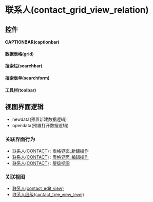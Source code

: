 # 联系人(contact_grid_view_relation)  <!-- {docsify-ignore-all} -->



## 控件
#### CAPTIONBAR(captionbar)
#### 数据表格(grid)
#### 搜索栏(searchbar)
#### 搜索表单(searchform)
#### 工具栏(toolbar)

## 视图界面逻辑
  * newdata(预置新建数据逻辑)
  * opendata(预置打开数据逻辑)


### 关联界面行为
  * [联系人(CONTACT)](module/crm/contact) : [表格界面_新建操作](module/crm/contact#界面行为)
  * [联系人(CONTACT)](module/crm/contact) : [表格界面_编辑操作](module/crm/contact#界面行为)
  * [联系人(CONTACT)](module/crm/contact) : [层级视图](module/crm/contact#界面行为)

### 关联视图
  * [联系人(contact_edit_view)](app/view/contact_edit_view)
  * [联系人层级(contact_tree_view_level)](app/view/contact_tree_view_level)

<script>
 const { createApp } = Vue
  createApp({
    data() {
      return {

      }
    }
  }).use(ElementPlus).mount('#app')
</script>